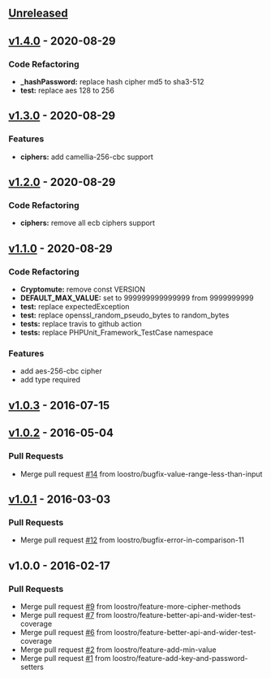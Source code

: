 <a name="unreleased"></a>
## [Unreleased]


<a name="v1.4.0"></a>
## [v1.4.0] - 2020-08-29
### Code Refactoring
- **_hashPassword:** replace hash cipher md5 to sha3-512
- **test:** replace aes 128 to 256


<a name="v1.3.0"></a>
## [v1.3.0] - 2020-08-29
### Features
- **ciphers:** add camellia-256-cbc support


<a name="v1.2.0"></a>
## [v1.2.0] - 2020-08-29
### Code Refactoring
- **ciphers:** remove all ecb ciphers support


<a name="v1.1.0"></a>
## [v1.1.0] - 2020-08-29
### Code Refactoring
- **Cryptomute:** remove const VERSION
- **DEFAULT_MAX_VALUE:** set to 999999999999999 from 9999999999
- **test:** replace expectedException
- **test:** replace openssl_random_pseudo_bytes to random_bytes
- **tests:** replace travis to github action
- **tests:** replace PHPUnit_Framework_TestCase namespace

### Features
- add aes-256-cbc cipher
- add type required


<a name="v1.0.3"></a>
## [v1.0.3] - 2016-07-15

<a name="v1.0.2"></a>
## [v1.0.2] - 2016-05-04
### Pull Requests
- Merge pull request [#14](https://github.com/teakowa/cryptomute/issues/14) from loostro/bugfix-value-range-less-than-input


<a name="v1.0.1"></a>
## [v1.0.1] - 2016-03-03
### Pull Requests
- Merge pull request [#12](https://github.com/teakowa/cryptomute/issues/12) from loostro/bugfix-error-in-comparison-11


<a name="v1.0.0"></a>
## v1.0.0 - 2016-02-17
### Pull Requests
- Merge pull request [#9](https://github.com/teakowa/cryptomute/issues/9) from loostro/feature-more-cipher-methods
- Merge pull request [#7](https://github.com/teakowa/cryptomute/issues/7) from loostro/feature-better-api-and-wider-test-coverage
- Merge pull request [#6](https://github.com/teakowa/cryptomute/issues/6) from loostro/feature-better-api-and-wider-test-coverage
- Merge pull request [#2](https://github.com/teakowa/cryptomute/issues/2) from loostro/feature-add-min-value
- Merge pull request [#1](https://github.com/teakowa/cryptomute/issues/1) from loostro/feature-add-key-and-password-setters


[Unreleased]: https://github.com/teakowa/cryptomute/compare/v1.4.0...HEAD
[v1.4.0]: https://github.com/teakowa/cryptomute/compare/v1.3.0...v1.4.0
[v1.3.0]: https://github.com/teakowa/cryptomute/compare/v1.2.0...v1.3.0
[v1.2.0]: https://github.com/teakowa/cryptomute/compare/v1.1.0...v1.2.0
[v1.1.0]: https://github.com/teakowa/cryptomute/compare/v1.0.3...v1.1.0
[v1.0.3]: https://github.com/teakowa/cryptomute/compare/v1.0.2...v1.0.3
[v1.0.2]: https://github.com/teakowa/cryptomute/compare/v1.0.1...v1.0.2
[v1.0.1]: https://github.com/teakowa/cryptomute/compare/v1.0.0...v1.0.1
